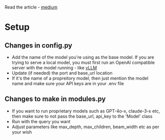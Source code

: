 Read the article - [medium](https://medium.com/@adityanutakki6250/trying-to-scale-test-time-compute-with-llms-d1ec8564ed03)

# Setup

## Changes in config.py
- Add the name of the model you're using as the base model. If you are trying to serve a local model, you must first run an OpenAI compatible server with the model running - like [vLLM](https://docs.vllm.ai/en/v0.6.0/serving/openai_compatible_server.html)
- Update (if needed) the port and base_url location
- If it's the name of a propreitory model, then just mention the model name and make sure your API keys are in your .env file

## Changes to make in modules.py
- If you want to run proprietary models such as GPT-4o-x, claude-3-x etc, then make sure to not pass the base_url, api_key to the 'Model' class
- Run with the query you want
- Adjust parameters like max_depth, max_children, beam_width etc as per your wish
